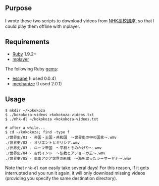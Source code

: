 Purpose
-------

I wrote these two scripts to download videos from
[NHK高校講座](http://www.nhk.or.jp/kokokoza/library/index.html), so that I
could play them offline with mplayer.

Requirements
------------

* [Ruby](http://www.ruby-lang.org/en/) 1.9.2+
* [mplayer](http://www.mplayerhq.hu/)

The following Ruby [gems](http://rubygems.org/):

* [escape](http://rubygems.org/gems/escape) (I used 0.0.4)
* [mechanize](http://rubygems.org/gems/mechanize) (I used 2.0.1)

Usage
-----

    $ mkdir ~/kokokoza
    $ ./kokokoza-videos >kokokoza-videos.txt
    $ ./nhk-dl ~/kokokoza <kokokoza-videos.txt

    # after a while...
    $ cd ~/kokokoza; find -type f
    ./世界史/01 - 帝国・王国・共和国　〜世界史の中の国家〜.wmv
    ./世界史/02 - オリエントとギリシア.wmv
    ./世界史/03 - ローマ帝国　〜平和とそのかげり〜.wmv
    ./世界史/04 - 古代インド　〜仏教とアショーカ王〜.wmv
    ./世界史/05 - 東南アジア世界の形成　〜海を渡ったラーマーヤナ〜.wmv

Note that `nhk-dl` can easily take several days! For this reason, if it gets
interrupted and you run it again, it will only download missing videos
(providing you specify the same destination directory).
